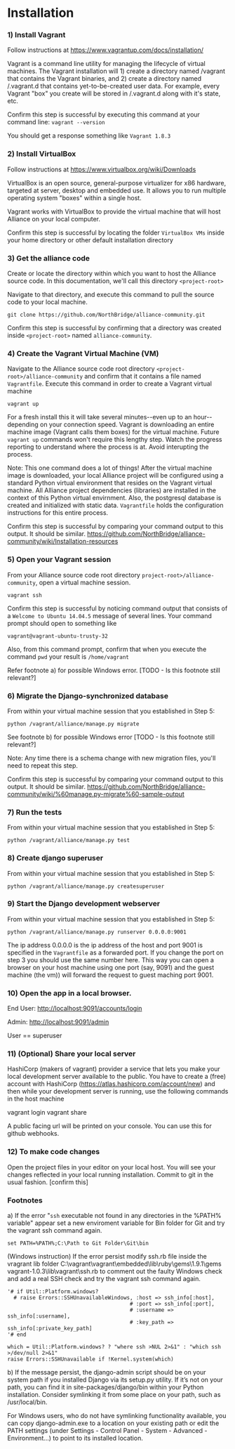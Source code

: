 Installation
============

### 1) Install Vagrant

Follow instructions at https://www.vagrantup.com/docs/installation/

Vagrant is a command line utility for managing the lifecycle of virtual machines. The Vagrant installation will 1) create a directory named /vagrant that contains the Vagrant binaries, and 2) create a directory named /.vagrant.d that contains yet-to-be-created user data. For example, every Vagrant "box" you create will be stored in /.vagrant.d along with it's state, etc.

Confirm this step is successful by executing this command at your command line: `vagrant --version`

You should get a response something like `Vagrant 1.8.3`

### 2) Install VirtualBox

Follow instructions at https://www.virtualbox.org/wiki/Downloads

VirtualBox is an open source, general-purpose virtualizer for x86 hardware, targeted at server, desktop and embedded use. It allows you to run multiple operating system "boxes" within a single host.

Vagrant works with VirtualBox to provide the virtual machine that will host Alliance on your local computer.

Confirm this step is successful by locating the folder `VirtualBox VMs` inside your home directory or other default installation directory


### 3) Get the alliance code

Create or locate the directory within which you want to host the Alliance source code. In this documentation, we'll call this directory `<project-root>`

Navigate to that directory, and execute this command to pull the source code to your local machine.

```
git clone https://github.com/NorthBridge/alliance-community.git
```

Confirm this step is successful by confirming that a directory was created inside `<project-root>` named `alliance-community`. 
    
### 4) Create the Vagrant Virtual Machine (VM)

Navigate to the Alliance source code root directory `<project-root>/alliance-community` and confirm that it contains a file named `Vagrantfile`. Execute this command in order to create a Vagrant virtual machine

    vagrant up
    
For a fresh install this it will take several minutes--even up to an hour--depending on your connection speed. Vagrant is downloading an entire machine image (Vagrant calls them boxes) for the virtual machine. Future `vagrant up` commands won't require this lengthy step. Watch the progress reporting to understand where the process is at. Avoid interupting the process. 

Note: This one command does a lot of things! After the virtual machine image is downloaded, your local Alliance project will be configured using a standard Python virtual environment that resides on the Vagrant virtual machine. All Alliance project dependencies (libraries) are installed in the context of this Python virtual envirnment. Also, the postgresql database is created and initialized with static data. `Vagrantfile` holds the configuration instructions for this entire process.

Confirm this step is successful by comparing your command output to this output. It should be similar. https://github.com/NorthBridge/alliance-community/wiki/Installation-resources

### 5) Open your Vagrant session

From your Alliance source code root directory `project-root>/alliance-community`, open a virtual machine session.

    vagrant ssh

Confirm this step is successful by noticing command output that consists of a `Welcome to Ubuntu 14.04.5` message of several lines. Your command prompt should open to something like

`vagrant@vagrant-ubuntu-trusty-32`

Also, from this command prompt, confirm that when you execute the command `pwd` your result is `/home/vagrant`

Refer footnote a) for possible Windows error. [TODO - Is this footnote still relevant?]

### 6) Migrate the Django-synchronized database

From within your virtual machine session that you established in Step 5:

```
python /vagrant/alliance/manage.py migrate
```

See footnote b) for possible Windows error  [TODO - Is this footnote still relevant?]
    
Note: Any time there is a schema change with new migration files, you'll need to repeat this step.

Confirm this step is successful by comparing your command output to this output. It should be similar. https://github.com/NorthBridge/alliance-community/wiki/%60manage.py-migrate%60-sample-output

### 7) Run the tests

From within your virtual machine session that you established in Step 5:

```
python /vagrant/alliance/manage.py test
```

### 8) Create django superuser

From within your virtual machine session that you established in Step 5:

```
python /vagrant/alliance/manage.py createsuperuser
```

### 9) Start the Django development webserver

From within your virtual machine session that you established in Step 5:

```
python /vagrant/alliance/manage.py runserver 0.0.0.0:9001
```

The ip address 0.0.0.0 is the ip address of the host and port 9001 is specified in the `Vagrantfile` as a forwarded port. If you change the port on step 3 you should use the same number here. This way you can open a browser on your host machine using one port (say, 9091) and the guest machine (the vm)) will forward the request to guest maching port 9001.

### 10) Open the app in a local browser.

End User: [http://localhost:9091/accounts/login](http://localhost:9091/accounts/login)

Admin: [http://localhost:9091/admin](http://localhost:9091/admin)

User == superuser

### 11) (Optional) Share your local server
HashiCorp (makers of vagrant) provider a service that lets you make your
local development server available to the public. You have to create
a (free) account with HashiCorp (https://atlas.hashicorp.com/account/new) and then
while your development server is running, use the following commands in the
host machine

   vagrant login
   vagrant share
   
A public facing url will be printed on your console. You can use this for
github webhooks.

### 12) To make code changes
Open the project files in your editor on your local host. You will see your changes reflected in your local running installation. Commit to git in the usual fashion. [confirm this]

### Footnotes

a) If the error "`ssh` executable not found in any directories in the %PATH%
variable" appear set a new enviroment variable for Bin folder for Git and
try the vagrant ssh command again.

    set PATH=%PATH%;C:\Path to Git Folder\Git\bin

(Windows instruction) If the error persist modify ssh.rb file inside the
vragrant lib folder C:\vagrant\vagrant\embedded\lib\ruby\gems\1.9.1\gems\
vagrant-1.0.3\lib\vagrant\ssh.rb to comment out the faulty Windows check 
and add a real SSH check and try the vagrant ssh command again.

```
'# if Util::Platform.windows?
  # raise Errors::SSHUnavailableWindows, :host => ssh_info[:host],
                                       # :port => ssh_info[:port],
                                       # :username => ssh_info[:username],
                                       # :key_path => ssh_info[:private_key_path]
'# end

which = Util::Platform.windows? ? "where ssh >NUL 2>&1" : "which ssh >/dev/null 2>&1"
raise Errors::SSHUnavailable if !Kernel.system(which)
```

b) If the message persist, the django-admin script should be on your system path
if you installed Django via its setup.py utility. If it’s not on your path, you
can find it in site-packages/django/bin within your Python installation.
Consider symlinking it from some place on your path, such as /usr/local/bin.

For Windows users, who do not have symlinking functionality available, you
can copy django-admin.exe to a location on your existing path or edit the
PATH settings (under Settings - Control Panel - System - Advanced - 
Environment...) to point to its installed location.


